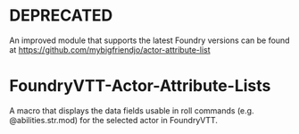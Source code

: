 # DEPRECATED
An improved module that supports the latest Foundry versions can be found at https://github.com/mybigfriendjo/actor-attribute-list

# FoundryVTT-Actor-Attribute-Lists
A macro that displays the data fields usable in roll commands (e.g. @abilities.str.mod) for the selected actor in FoundryVTT.